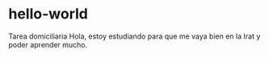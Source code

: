 # hello-world
Tarea domiciliaria
Hola, estoy estudiando para que me vaya bien en la Irat y poder aprender mucho.
